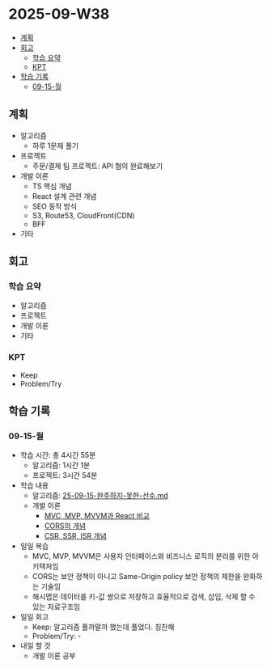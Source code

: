 # 2025-09-W38 <!-- omit from toc -->

- [계획](#계획)
- [회고](#회고)
  - [학습 요약](#학습-요약)
  - [KPT](#kpt)
- [학습 기록](#학습-기록)
  - [09-15-월](#09-15-월)

## 계획

- 알고리즘
  - 하루 1문제 풀기
- 프로젝트
  - 주문/결제 팀 프로젝트: API 협의 완료해보기
- 개발 이론
  - TS 핵심 개념
  - React 설계 관련 개념
  - SEO 동작 방식
  - S3, Route53, CloudFront(CDN)
  - BFF
- 기타

## 회고

### 학습 요약

- 알고리즘
- 프로젝트
- 개발 이론
- 기타

### KPT

- Keep
- Problem/Try

## 학습 기록

### 09-15-월

- 학습 시간: 총 4시간 55분
  - 알고리즘: 1시간 1분
  - 프로젝트: 3시간 54분
- 학습 내용
  - 알고리즘: [25-09-15-완주하지-못한-선수.md](/algorithm/programmers/25-09-15-완주하지-못한-선수.md)
  - 개발 이론
    - [MVC, MVP, MVVM과 React 비교](/architecture/mvc-mvp-mvvm.md)
    - [CORS의 개념](/browser/cors.md)
    - [CSR, SSR, ISR 개념](/browser/csr-ssr-isr.md)
- 일일 복습
  - MVC, MVP, MVVM은 사용자 인터페이스와 비즈니스 로직의 분리를 위한 아키텍처임
  - CORS는 보안 정책이 아니고 Same-Origin policy 보안 정책의 제한을 완화하는 기술임
  - 해시맵은 데이터를 키-값 쌍으로 저장하고 효율적으로 검색, 삽입, 삭제 할 수 있는 자료구조임
- 일일 회고
  - Keep: 알고리즘 풀까말까 했는데 풀었다. 칭찬해
  - Problem/Try: -
- 내일 할 것
  - 개발 이론 공부
